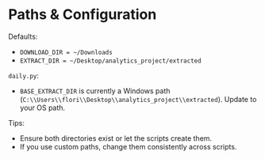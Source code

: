 # Paths & Configuration

Defaults:
- `DOWNLOAD_DIR = ~/Downloads`
- `EXTRACT_DIR = ~/Desktop/analytics_project/extracted`

`daily.py`:
- `BASE_EXTRACT_DIR` is currently a Windows path (`C:\\Users\\flori\\Desktop\\analytics_project\\extracted`). Update to your OS path.

Tips:
- Ensure both directories exist or let the scripts create them.
- If you use custom paths, change them consistently across scripts.
